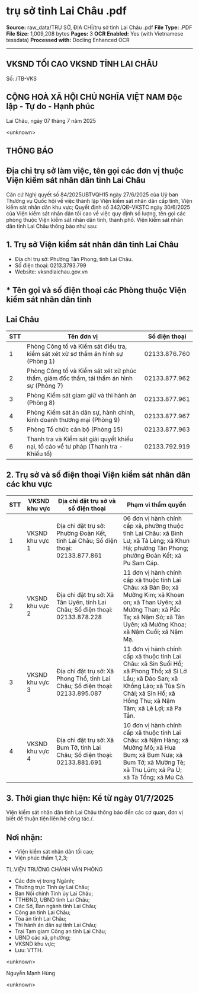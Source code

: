 # trụ sở tỉnh Lai Châu .pdf

**Source:** raw_data/TRỤ SỞ, ĐỊA CHỈ/trụ sở tỉnh Lai Châu .pdf
**File Type:** .PDF
**File Size:** 1,009,208 bytes
**Pages:** 3
**OCR Enabled:** Yes (with Vietnamese tessdata)
**Processed with:** Docling Enhanced OCR

---

## VKSND TỐI CAO VKSND TỈNH LAI CHÂU

Số:        /TB-VKS

## CỘNG HOÀ XÃ HỘI CHỦ NGHĨA VIỆT NAM Độc lập - Tự do - Hạnh phúc

Lai Châu, ngày 07 tháng 7 năm 2025

&lt;unknown&gt;

## THÔNG BÁO

## Địa chỉ trụ sở làm việc, tên gọi các đơn vị thuộc Viện kiểm sát nhân dân tỉnh Lai Châu

Căn cứ Nghị quyết số 84/2025UBTVQH15 ngày 27/6/2025 của Uỷ ban Thường vụ Quốc hội về việc thành lập Viện kiểm sát nhân dân cấp tỉnh, Viện kiểm sát nhân dân khu vực; Quyết định số 342/QĐ-VKSTC ngày 30/6/2025 của Viện kiểm sát nhân dân tối cao về việc quy định số lượng, tên gọi các phòng thuộc Viện kiểm sát nhân dân tỉnh, thành phố. Viện kiểm sát nhân dân tỉnh Lai Châu thông báo như sau:

## 1. Trụ sở Viện kiểm sát nhân dân tỉnh Lai Châu

- Địa chỉ trụ sở: Phường Tân Phong, tỉnh Lai Châu.
- Số điện thoại: 0213.3793.799
- Website: vksndlaichau.gov.vn

## * Tên gọi và số điện thoại các Phòng thuộc Viện kiểm sát nhân dân tỉnh

## Lai Châu

|   STT | Tên đơn vị                                                                               | Số điện thoại   |
|-------|------------------------------------------------------------------------------------------|-----------------|
|     1 | Phòng Công tố và Kiểm sát điều tra, kiểm sát xét xử sơ thẩm án hình sự (Phòng 1)         | 02133.876.760   |
|     2 | Phòng Công tố và Kiểm sát xét xử phúc thẩm, giám đốc thẩm, tái thẩm án hình sự (Phòng 7) | 02133.877.962   |
|     3 | Phòng Kiểm sát giam giữ và thi hành án (Phòng 8)                                         | 02133.877.961   |
|     4 | Phòng Kiểm sát án dân sự, hành chính, kinh doanh thương mại (Phòng 9)                    | 02133.877.967   |
|     5 | Phòng Tổ chức cán bộ (Phòng 15)                                                          | 02133.877.963   |
|     6 | Thanh tra và Kiểm sát giải quyết khiếu nại, tố cáo về tư pháp (Thanh tra - Khiếu tố)     | 02133.792.919   |

## 2. Trụ sở và số điện thoại Viện kiểm sát nhân dân các khu vực

|   STT | VKSND khu vực   | Địa chỉ đặt trụ sở và số điện thoại                                              | Phạm vi thẩm quyền                                                                                                                                                                                |
|-------|-----------------|----------------------------------------------------------------------------------|---------------------------------------------------------------------------------------------------------------------------------------------------------------------------------------------------|
|     1 | VKSND khu vực 1 | Địa chỉ đặt trụ sở: Phường Đoàn Kết, tỉnh Lai Châu; Số điện thoại: 02133.877.861 | 06 đơn vị hành chính cấp xã, phường thuộc tỉnh Lai Châu: xã Bình Lư; xã Tả Lèng; xã Khun Há; phường Tân Phong; phường Đoàn Kết; xã Pu Sam Cáp.                                                    |
|     2 | VKSND khu vực 2 | Địa chỉ đặt trụ sở: Xã Tân Uyên, tỉnh Lai Châu; Số điện thoại: 02133.878.228     | 11 đơn vị hành chính cấp xã thuộc tỉnh Lai Châu: xã Bản Bo; xã Mường Kim; xã Khoen on; xã Than Uyên; xã Mường Than; xã Pắc Ta; xã Nậm Sỏ; xã Tân Uyên; xã Mường Khoa; xã Nậm Cuổi; xã Nậm Mạ.     |
|     3 | VKSND khu vực 3 | Địa chỉ đặt trụ sở: Xã Phong Thổ, tỉnh Lai Châu; Số điện thoại: 02133.895.087    | 11 đơn vị hành chính cấp xã thuộc tỉnh Lai Châu: xã Sin Suối Hồ; xã Phong Thổ; xã Sì Lở Lầu; xã Dào San; xã Khổng Lào; xã Tủa Sín Chải; xã Sìn Hồ; xã Hồng Thu; xã Nậm Tăm; xã Lê Lợi; xã Pa Tần. |
|     4 | VKSND khu vực 4 | Địa chỉ đặt trụ sở: Xã Bum Tở, tỉnh Lai Châu; Số điện thoại: 02133.881.691       | 10 đơn vị hành chính cấp xã thuộc tỉnh Lai Châu: xã Nậm Hàng; xã Mường Mô; xã Hua Bum; xã Bum Nưa; xã Bum Tở; xã Mường Tè; xã Thu Lũm; xã Pa Ủ; xã Tà Tổng; xã Mù Cả.                             |

## 3. Thời gian thực hiện: Kể từ ngày 01/7/2025

Viện kiểm sát nhân dân tỉnh Lai Châu thông báo đến các cơ quan, đơn vị biết để thuận tiện liên hệ công tác./.

## Nơi nhận:

- -Viện kiểm sát nhân dân tối cao;
- Viện phúc thẩm 1,2,3;

TL.VIỆN TRƯỞNG CHÁNH VĂN PHÒNG

- Các đơn vị trong Ngành;
- Thường trực Tỉnh ủy Lai Châu;
- Ban Nội chính Tỉnh ủy Lai Châu;
- TTHĐND, UBND tỉnh Lai Châu;
- Các Sở, Ban ngành tỉnh Lai Châu;
- Công an tỉnh Lai Châu;
- Tòa án tỉnh Lai Châu;
- Thi hành án dân sự tỉnh Lai Châu;
- Trại Tạm giam Công an tỉnh Lai Châu;
- UBND các xã, phường;
- VKSND khu vực;
- Lưu: VTTH.

&lt;unknown&gt;

Nguyễn Mạnh Hùng

&lt;unknown&gt;